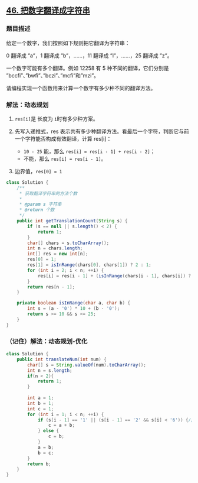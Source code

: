 ## [46. 把数字翻译成字符串](https://leetcode.cn/problems/ba-shu-zi-fan-yi-cheng-zi-fu-chuan-lcof/)

### 题目描述

给定一个数字，我们按照如下规则把它翻译为字符串：

0 翻译成 ”a”，1 翻译成 ”b”，……，11 翻译成 ”l”，……，25 翻译成 ”z”。

一个数字可能有多个翻译。例如 12258 有 5 种不同的翻译，它们分别是 ”bccfi”、”bwfi”、”bczi”、”mcfi”和”mzi”。

请编程实现一个函数用来计算一个数字有多少种不同的翻译方法。

### 解法：动态规划
1. `res[i]`是 长度为 `i`时有多少种方案。

2. 先写入递推式，res 表示共有多少种翻译方法。看最后一个字符，判断它与前一个字符能否构成有效翻译，计算 res[i]：

   - `10 - 25` 能，那么 `res[i] = res[i - 1] + res[i - 2]`；
   - 不能，那么 `res[i] = res[i - 1]`。

3. 边界值，`res[0] = 1`

```java
class Solution {
    /**
     * 获取翻译字符串的方法个数
     *
     * @param s 字符串
     * @return 个数
     */
    public int getTranslationCount(String s) {
        if (s == null || s.length() < 2) {
            return 1;
        }
        char[] chars = s.toCharArray();
        int n = chars.length;
        int[] res = new int[n];
        res[0] = 1;
        res[1] = isInRange(chars[0], chars[1]) ? 2 : 1;
        for (int i = 2; i < n; ++i) {
            res[i] = res[i - 1] + (isInRange(chars[i - 1], chars[i]) ? res[i - 2] : 0);
        }
        return res[n - 1];
    }

    private boolean isInRange(char a, char b) {
        int s = (a - '0') * 10 + (b - '0');
        return s >= 10 && s <= 25;
    }
}
```

### （记住）解法：动态规划-优化
````java
class Solution {
    public int translateNum(int num) {
        char[] s = String.valueOf(num).toCharArray();
        int n = s.length;
        if(n < 2){
            return 1;
        }
        
        int a = 1;
        int b = 1;
        int c = 1;
        for (int i = 1; i < n; ++i) {
            if (s[i - 1] == '1' || (s[i - 1] == '2' && s[i] < '6')) {// 10 - 25
                c = a + b;
            } else {
                c = b;
            }
            a = b;
            b = c;
        }
        return b;
    }
}
````